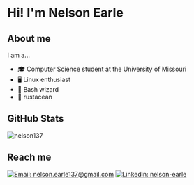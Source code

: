 # Hi! I'm Nelson Earle

## About me

I am a...

- 🎓 Computer Science student at the University of Missouri
- 🖥️ Linux enthusiast
- 🧙 Bash wizard
- 🦀 rustacean

## GitHub Stats
<p align="left"><img align="center" src="https://github-readme-stats-eight-theta.vercel.app/api/top-langs/?username=nelson137&theme=prussian&layout=compact&hide=brainfuck,java,protocol%20buffer" alt="nelson137" /></p>

## Reach me

<p align="left">
	<a href="mailto:nelson.earle137@gmail.com"><img src="https://img.shields.io/badge/nelson.earle137@gmail.com-D14836?style=flat&logo=gmail&logoColor=white" alt="Email: nelson.earle137@gmail.com"/></a>
	<a href="https://www.linkedin.com/in/nelson-earle-6b665b145/"><img src="https://img.shields.io/badge/nelson--earle-0077B5?style=flat&logo=linkedin&logoColor=white" alt="Linkedin: nelson-earle"/></a>  
  <!--
  Badge templates:
  https://github.com/alexandresanlim/Badges4-README.md-Profile
  -->
</p>
